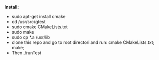 **Install:**
* sudo apt-get install cmake
* cd /usr/src/gtest
* sudo cmake CMakeLists.txt
* sudo make
* sudo cp *.a /usr/lib
* clone this repo and go to root directori and run: cmake CMakeLists.txt; make;
* Then ./runTest

